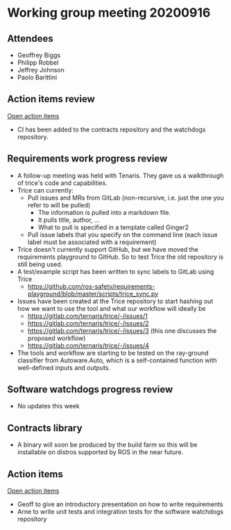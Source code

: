 # Working group meeting 20200916

## Attendees

- Geoffrey Biggs
- Philipp Robbel
- Jeffrey Johnson
- Paolo Barittini

## Action items review

[Open action items](https://github.com/ros-safety/safety_working_group/projects/1)

- CI has been added to the contracts repository and the watchdogs repository.

## Requirements work progress review

- A follow-up meeting was held with Tenaris. They gave us a walkthrough of trice's code and capabilities.
- Trice can currently:
  - Pull issues and MRs from GitLab (non-recursive, i.e. just the one you refer to will be pulled)
    - The information is pulled into a markdown file.
    - It pulls title, author, ...
    - What to pull is specified in a template called Ginger2
  - Pull issue labels that you specify on the command line (each issue label must be associated with a requirement)
- Trice doesn't currently support GitHub, but we have moved the requirements playground to GitHub. So to test Trice the old repository is still being used.
- A test/example script has been written to sync labels to GitLab using Trice
  - https://github.com/ros-safety/requirements-playground/blob/master/scripts/trice_sync.py
- Issues have been created at the Trice repository to start hashing out how we want to use the tool and what our workflow will ideally be
  - https://gitlab.com/ternaris/trice/-/issues/1
  - https://gitlab.com/ternaris/trice/-/issues/2
  - https://gitlab.com/ternaris/trice/-/issues/3 (this one discusses the proposed workflow)
  - https://gitlab.com/ternaris/trice/-/issues/4
- The tools and workflow are starting to be tested on the ray-ground classifier from Autoware.Auto, which is a self-contained function with well-defined inputs and outputs.
  
## Software watchdogs progress review

- No updates this week

## Contracts library

- A binary will soon be produced by the build farm so this will be installable on distros supported by ROS in the near future.

## Action items

[Open action items](https://github.com/ros2/safety_working_group/issues)

- Geoff to give an introductory presentation on how to write requirements
- Arne to write unit tests and integration tests for the software watchdogs repository
